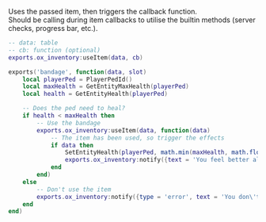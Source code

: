 Uses the passed item, then triggers the callback function.  
Should be calling during item callbacks to utilise the builtin methods (server checks, progress bar, etc.).

```lua
-- data: table
-- cb: function (optional)
exports.ox_inventory:useItem(data, cb)
```

```lua
exports('bandage', function(data, slot)
    local playerPed = PlayerPedId()
    local maxHealth = GetEntityMaxHealth(playerPed)
    local health = GetEntityHealth(playerPed)

    -- Does the ped need to heal?
    if health < maxHealth then
        -- Use the bandage
        exports.ox_inventory:useItem(data, function(data)
            -- The item has been used, so trigger the effects
            if data then
                SetEntityHealth(playerPed, math.min(maxHealth, math.floor(health + maxHealth / 16)))
                exports.ox_inventory:notify({text = 'You feel better already'})
            end
        end)
    else
        -- Don't use the item
        exports.ox_inventory:notify({type = 'error', text = 'You don\'t need a bandage right now'})
    end
end)
```
